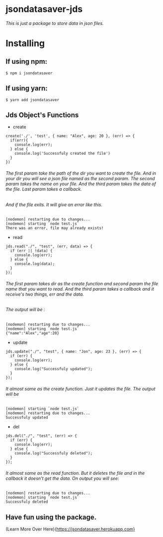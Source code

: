 # jsondatasaver-jds
###### This is just a package to store data in json files. 

# Installing

## If using npm:
```
$ npm i jsondatasaver
```

## If using yarn:
```
$ yarn add jsondatasaver 
```

## Jds Object's Functions
* create
```
create('./', 'test', { name: "Alex", age: 20 }, (err) => {
  if(err){
    console.log(err);
  } else {
    console.log('Successfuly created the file')
  }
})

```
###### The first param take the path of the dir you want to create the file. And in your dir you will see a json file named as the second param. The second param takes the name on your file. And the third param takes the data of the file. Last param takes a callback.

###### And if the file exits. It will give an error like this.

```
[nodemon] restarting due to changes...
[nodemon] starting `node test.js`
There was an error, file may already exists!
```
* read
```
jds.read("./", "test", (err, data) => {
  if (err || !data) {
    console.log(err);
  } else {
    console.log(data);
  }
});

```
###### The first param takes dir as the create function and second param the file name that you want to read. And the third param takes a callback and it receive's two things, err and the data.

###### The output will be :
```
[nodemon] restarting due to changes...
[nodemon] starting `node test.js`
{"name":"Alex","age":20} 
```

* update 
```
jds.update("./", "test", { name: "Jon", age: 23 }, (err) => {
  if (err) {
    console.log(err);
  } else {
    console.log("Successfuly updated");
  }
});
```

###### It almost same as the create function. Just it updates the file. The output will be
```
[nodemon] starting `node test.js`
[nodemon] restarting due to changes...
Successfuly updated
```

* del 
```
jds.del("./", "test", (err) => {
  if (err) {
    console.log(err);
  } else {
    console.log("Successfuly deleted");
  }
});
```

###### It almost same as the read function. But it deletes the file and in the callback it doesn't get the data. On output you will see:
```
[nodemon] restarting due to changes...
[nodemon] starting `node test.js`
Successfuly deleted
```

## Have fun using the package.


(Learn More Over Here){https://jsondatasaver.herokuapp.com}
